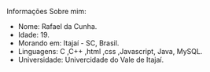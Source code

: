 Informações Sobre mim:
- Nome: Rafael da Cunha.
- Idade: 19.
- Morando em: Itajaí - SC, Brasil.
- Linguagens: C ,C++ ,html ,css ,Javascript, Java, MySQL.
- Universidade: Univercidade do Vale de Itajaí.
